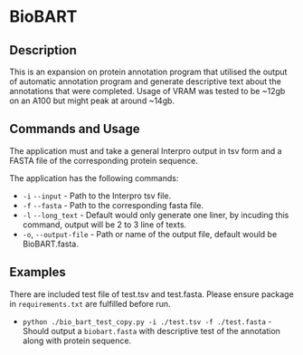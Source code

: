 # BioBART

## Description
This is an expansion on protein annotation program that utilised the output of automatic annotation program and generate descriptive text about the annotations that were  completed.
Usage of VRAM was tested to be ~12gb on an A100 but might peak at around ~14gb.

## Commands and Usage
The application must and take a general Interpro output in tsv form and a FASTA file of the corresponding protein sequence.

The application has the following commands:
* `-i` `--input` - Path to the Interpro tsv file.
* `-f` `--fasta` - Path to the corresponding fasta file.
* `-l` `--long_text` - Default would only generate one liner, by incuding this command, output will be 2 to 3 line of texts.
* `-o`, `--output-file` - Path or name of the output file, default would be BioBART.fasta.

## Examples
There are included test file of test.tsv and test.fasta. Please ensure package in `requirements.txt` are fulfilled before run.
* `python ./bio_bart_test_copy.py -i ./test.tsv -f ./test.fasta` - Should output a `biobart.fasta` with descriptive test of the annotation along with protein sequence.
